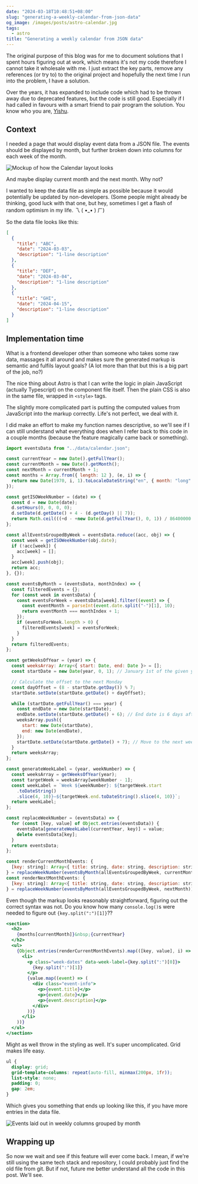 ```yaml
---
date: "2024-03-18T10:48:51+08:00"
slug: "generating-a-weekly-calendar-from-json-data"
og_image: /images/posts/astro-calendar.jpg
tags:
  - astro
title: "Generating a weekly calendar from JSON data"
---
```


The original purpose of this blog was for me to document solutions that I spent hours figuring out at work, which means it's not my code therefore I cannot take it wholesale with me. I just extract the key parts, remove any references (or try to) to the original project and hopefully the next time I run into the problem, I have a solution.

Over the years, it has expanded to include code which had to be thrown away due to deprecated features, but the code is still good. Especially if I had called in favours with a smart friend to pair program the solution. You know who you are, [Yishu](https://yishus.dev/).

## Context

I needed a page that would display event data from a JSON file. The events should be displayed by month, but further broken down into columns for each week of the month.

![Mockup of how the Calendar layout looks](/images/posts/astro-calendar/mock.svg)

And maybe display current month and the next month. Why not?

I wanted to keep the data file as simple as possible because it would potentially be updated by non-developers. (Some people might already be thinking, good luck with that one, but hey, sometimes I get a flash of random optimism in my life. <span class="kaomoji">乁 ⁠(⁠ ⁠•⁠_⁠•⁠ ⁠)⁠ ㄏ</span>)

So the data file looks like this:

```json
[
  {
    "title": "ABC",
    "date": "2024-03-03",
    "description": "1-line description"
  },
  {
    "title": "DEF",
    "date": "2024-03-04",
    "description": "1-line description"
  },
  {
    "title": "GHI",
    "date": "2024-04-15",
    "description": "1-line description"
  }
]
```

## Implementation time

What is a frontend developer other than someone who takes some raw data, massages it all around and makes sure the generated markup is semantic and fulfils layout goals? (A lot more than that but this is a big part of the job, no?)

The nice thing about Astro is that I can write the logic in plain JavaScript (actually Typescript) on the component file itself. Then the plain CSS is also in the same file, wrapped in `<style>` tags.

The slightly more complicated part is putting the computed values from JavaScript into the markup correctly. Life's not perfect, we deal with it.

I did make an effort to make my function names descriptive, so we'll see if I can still understand what everything does when I refer back to this code in a couple months (because the feature magically came back or something).

```javascript
import eventsData from "../data/calendar.json";

const currentYear = new Date().getFullYear();
const currentMonth = new Date().getMonth();
const nextMonth = currentMonth + 1;
const months = Array.from({ length: 12 }, (e, i) => {
  return new Date(1970, i, 1).toLocaleDateString("en", { month: "long" });
});

const getISOWeekNumber = (date) => {
  const d = new Date(date);
  d.setHours(0, 0, 0, 0);
  d.setDate(d.getDate() + 4 - (d.getDay() || 7));
  return Math.ceil(((+d - +new Date(d.getFullYear(), 0, 1)) / 86400000 + 1) / 7);
};

const allEventsGroupedByWeek = eventsData.reduce((acc, obj) => {
  const week = getISOWeekNumber(obj.date);
  if (!acc[week]) {
    acc[week] = [];
  }
  acc[week].push(obj);
  return acc;
}, {});

const eventsByMonth = (eventsData, monthIndex) => {
  const filteredEvents = {};
  for (const week in eventsData) {
    const eventsForWeek = eventsData[week].filter((event) => {
      const eventMonth = parseInt(event.date.split("-")[1], 10);
      return eventMonth === monthIndex + 1;
    });
    if (eventsForWeek.length > 0) {
      filteredEvents[week] = eventsForWeek;
    }
  }
  return filteredEvents;
};

const getWeeksOfYear = (year) => {
  const weeksArray: Array<{ start: Date, end: Date }> = [];
  const startDate = new Date(year, 0, 1); // January 1st of the given year

  // Calculate the offset to the next Monday
  const dayOffset = (8 - startDate.getDay()) % 7;
  startDate.setDate(startDate.getDate() + dayOffset);

  while (startDate.getFullYear() === year) {
    const endDate = new Date(startDate);
    endDate.setDate(startDate.getDate() + 6); // End date is 6 days after the start date (a week)
    weeksArray.push({
      start: new Date(startDate),
      end: new Date(endDate),
    });
    startDate.setDate(startDate.getDate() + 7); // Move to the next week
  }
  return weeksArray;
};

const generateWeekLabel = (year, weekNumber) => {
  const weeksArray = getWeeksOfYear(year);
  const targetWeek = weeksArray[weekNumber - 1];
  const weekLabel = `Week ${weekNumber}: ${targetWeek.start
    .toDateString()
    .slice(4, 10)}–${targetWeek.end.toDateString().slice(4, 10)}`;
  return weekLabel;
};

const replaceWeekNumber = (eventsData) => {
  for (const [key, value] of Object.entries(eventsData)) {
    eventsData[generateWeekLabel(currentYear, key)] = value;
    delete eventsData[key];
  }
  return eventsData;
};

const renderCurrentMonthEvents: {
  [key: string]: Array<{ title: string, date: string, description: string }>,
} = replaceWeekNumber(eventsByMonth(allEventsGroupedByWeek, currentMonth));
const renderNextMonthEvents: {
  [key: string]: Array<{ title: string, date: string, description: string }>,
} = replaceWeekNumber(eventsByMonth(allEventsGroupedByWeek, nextMonth));
```

Even though the markup looks reasonably straightforward, figuring out the correct syntax was not. Do you know how many `console.log()`s were needed to figure out `{key.split(":")[1]}`??

```jsx
<section>
  <h2>
    {months[currentMonth]}&nbsp;{currentYear}
  </h2>
  <ul>
    {Object.entries(renderCurrentMonthEvents).map(([key, value], i) => (
      <li>
        <p class="week-dates" data-week-label={key.split(":")[0]}>
          {key.split(":")[1]}
        </p>
        {value.map((event) => (
          <div class="event-info">
            <p>{event.title}</p>
            <p>{event.date}</p>
            <p>{event.description}</p>
          </div>
        ))}
      </li>
    ))}
  </ul>
</section>
```

Might as well throw in the styling as well. It's super uncomplicated. Grid makes life easy.

```css
ul {
  display: grid;
  grid-template-columns: repeat(auto-fill, minmax(200px, 1fr));
  list-style: none;
  padding: 0;
  gap: 2em;
}
```

Which gives you something that ends up looking like this, if you have more entries in the data file.

<img src="/images/posts/astro-calendar/result.png" srcset="/images/posts/astro-calendar/result@2x.png 2x" alt="Events laid out in weekly columns grouped by month">

## Wrapping up

So now we wait and see if this feature will ever come back. I mean, if we're still using the same tech stack and repository, I could probably just find the old file from git. But if not, future me better understand all the code in this post. We'll see.
